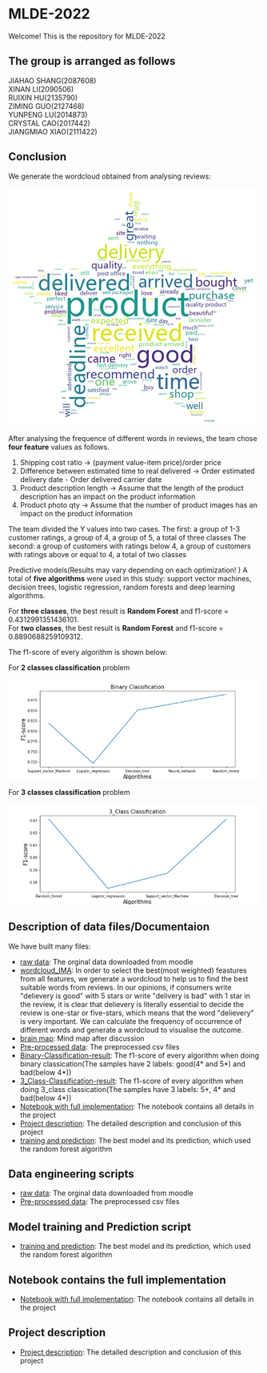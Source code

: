 # MLDE-2022

Welcome! This is the repository for MLDE-2022

## The group is arranged as follows

JIAHAO SHANG(2087608)  
XINAN LI(2090506)  
RUIXIN HU(2135790)  
ZIMING GUO(2127468)  
YUNPENG LU(2014873)  
CRYSTAL CAO(2017442)  
JIANGMIAO XIAO(2111422)  

## Conclusion
We generate the wordcloud obtained from analysing reviews:

![wordcloud](https://github.com/Lynn-Luyp/MLDE-2022/blob/main/wordcloud_IMA.png)


After analysing the frequence of different words in reviews, the team chose **four feature** values as follows.
1. Shipping cost ratio -> (payment value-item price)/order price
2. Difference between estimated time to real delivered -> Order estimated delivery date - Order delivered carrier date
3. Product description length -> Assume that the length of the product description has an impact on the product information
4. Product photo qty -> Assume that the number of product images has an impact on the product information

The team divided the Y values into two cases.
The first: a group of 1-3 customer ratings, a group of 4, a group of 5, a total of three classes
The second: a group of customers with ratings below 4, a group of customers with ratings above or equal to 4, a total of two classes

Predictive models(Results may vary depending on each optimization! )
A total of **five algorithms** were used in this study: support vector machines, decision trees, logistic regression, random forests and deep learning algorithms.

For **three classes**, the best result is **Random Forest** and f1-score = 0.4312991351436101.  
For **two classes**, the best result is **Random Forest** and f1-score = 0.8890688259109312.



The f1-score of every algorithm is shown below:

For **2 classes classification** problem

![Binary-Classification-result](https://github.com/Lynn-Luyp/MLDE-2022/blob/main/Binary%20Classification.png)

For **3 classes classification** problem

![3_Class-Classification-result](https://github.com/Lynn-Luyp/MLDE-2022/blob/main/3_class%20Classification.png) 

## Description of data files/Documentaion

We have built many files:

* [raw data](https://github.com/Lynn-Luyp/MLDE-2022/tree/main/raw%20data): The orginal data downloaded from moodle
* [wordcloud_IMA](https://github.com/Lynn-Luyp/MLDE-2022/blob/main/wordcloud_IMA.png): In order to select the best(most weighted) feastures from all features, we generate a wordcloud to help us to find the best suitable words from reviews. In our opinions, if consumers write "delievery is good" with 5 stars or write "delivery is bad" with 1 star in the review, it is clear that delievery is literally essential to decide the review is one-star or five-stars, which means that the word "delievery" is very important. We can calculate the frequency of occurrence of different words and generate a wordcloud to visualise the outcome.
* [brain map](https://github.com/Lynn-Luyp/MLDE-2022/blob/main/brain%20map.png): Mind map after discussion
* [Pre-processed data](https://github.com/Lynn-Luyp/MLDE-2022/tree/main/Pre-processed%20data): The preprocessed csv files 
* [Binary-Classification-result](https://github.com/Lynn-Luyp/MLDE-2022/blob/main/Binary%20Classification.png): The f1-score of every algorithm when doing binary classication(The samples have 2 labels: good(4* and 5*) and bad(below 4*))
* [3_Class-Classification-result](https://github.com/Lynn-Luyp/MLDE-2022/blob/main/3_class%20Classification.png): The f1-score of every algorithm when doing 3_class classication(The samples have 3 labels: 5*, 4* and bad(below 4*))
* [Notebook with full implementation](https://github.com/Lynn-Luyp/MLDE-2022/blob/main/MLDE%20IMA.ipynb): The notebook contains all details in the project
* [Project description](https://github.com/Lynn-Luyp/MLDE-2022/blob/main/Project%20description.docx): The detailed description and conclusion of this project 
* [training and prediction](https://github.com/Lynn-Luyp/MLDE-2022/blob/main/Model%20training%20and%20Prediction%20script.ipynb): The best model and its prediction, which used the random forest algorithm

## Data engineering scripts

* [raw data](https://github.com/Lynn-Luyp/MLDE-2022/tree/main/raw%20data): The orginal data downloaded from moodle
* [Pre-processed data](https://github.com/Lynn-Luyp/MLDE-2022/tree/main/Pre-processed%20data): The preprocessed csv files 

## Model training and Prediction script
* [training and prediction](https://github.com/Lynn-Luyp/MLDE-2022/blob/main/Model%20training%20and%20Prediction%20script.ipynb): The best model and its prediction, which used the random forest algorithm

## Notebook contains the full implementation

* [Notebook with full implementation](https://github.com/Lynn-Luyp/MLDE-2022/blob/main/MLDE%20IMA.ipynb): The notebook contains all details in the project

## Project description

* [Project description](https://github.com/Lynn-Luyp/MLDE-2022/blob/main/Project%20description.docx): The detailed description and conclusion of this project 








